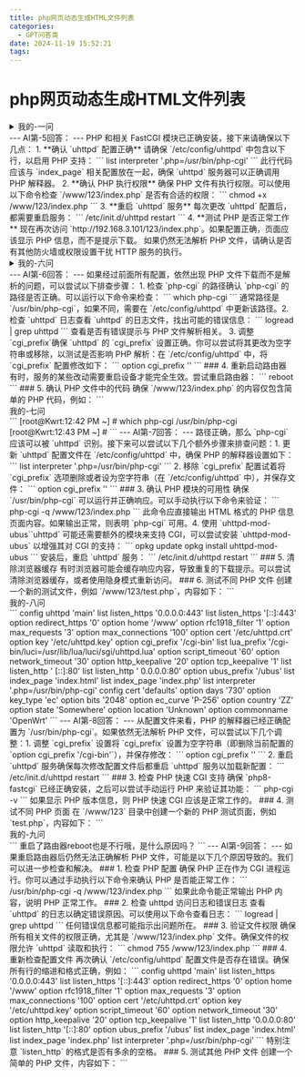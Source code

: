 ```yaml
---
title: php网页动态生成HTML文件列表
categories:
  - GPT问答类
date: 2024-11-19 15:52:21
tags:
---
```


# php网页动态生成HTML文件列表

<details>
  <summary>我的-一问</summary>
```

我想写一个网页，做为首页，存放在123这个文件夹里，名为index 每当访问这个网页，就会扫描同级目录下的所有html文件，如果有新添加的文件就会在目录里显示一个标题可以点进去新的页面，可以实现吗？

```
</details>
---
AI第-1回答：
--- 

可以实现这个功能。可以通过 JavaScript 来扫描同级目录下的所有 HTML 文件，并动态更新页面中的链接列表。为了实现这个效果，可以利用服务器端脚本（如 PHP）或设置目录索引功能让网页实时获取同级目录下的文件列表。以下是一种使用 PHP 和 HTML 实现的简单示例：

### 1. 设置文件结构 
在 `123` 目录下：

```
123/
├── index.php
├── page1.html
├── page2.html
...
```
2. 编写 `index.php` 文件在 `index.php` 文件中添加如下代码：

```
<!DOCTYPE html>
<html lang="zh-CN">
<head>
    <meta charset="UTF-8">
    <title>首页</title>
</head>
<body>
    <h1>文件列表</h1>
    <ul>
        <?php
        // 获取当前目录下的所有 HTML 文件
        $files = glob("*.html");

        // 循环添加链接到页面
        foreach ($files as $file) {
            echo "<li><a href=\"$file\">" . htmlspecialchars(basename($file, ".html")) . "</a></li>";
        }
        ?>
    </ul>
</body>
</html>
```

### 3. 文件说明 

- `glob("*.html")` 函数会查找当前目录下所有 `.html` 文件。

- `basename($file, ".html")` 去掉文件扩展名，仅显示文件名作为标题。

- 每次访问 `index.php` 页面时，PHP 会动态生成一个包含所有 HTML 文件的列表。

### 4. 部署与访问 
确保服务器支持 PHP，并将 `index.php` 文件上传至 `123` 文件夹中。访问 `index.php` 时，会显示同级目录下所有 HTML 文件的标题，点击即可进入对应页面。这样，每当有新的 HTML 文件添加到目录中时，刷新 `index.php` 页面就能看到更新的文件列表。

<details>
  <summary>我的-二问</summary>
```

路由器要装哪个软件uhttpd	2023-06-25-34a8a74d-2	26.54 KiB	uHTTPd is a tiny single threaded HTTP server with TLS, CGI and Lua…	
uhttpd-mod-lua	2023-06-25-34a8a74d-2	4.06 KiB	The Lua plugin adds a CGI-like Lua runtime interface to uHTTPd.	
uhttpd-mod-ubus	2023-06-25-34a8a74d-2	8.07 KiB	The ubus plugin adds a HTTP/JSON RPC proxy for ubus and publishes the…	
uhttpd-mod-ucode	2023-06-25-34a8a74d-2	4.96 KiB	The ucode plugin adds a CGI-like ucode runtime interface to uHTTPd.	
libuhttpd-mbedtls	3.14.1-2	30.75 KiB	A lightweight HTTP server library based on libev	
libuhttpd-nossl	3.14.1-2	28.19 KiB	A lightweight HTTP server library based on libev	
libuhttpd-openssl	3.14.1-2	30.20 KiB	A lightweight HTTP server library based on libev	
libuhttpd-wolfssl	3.14.1-2	30.44 KiB	A lightweight HTTP server library based on libev	
luci-app-uhttpd	git-22.029.54222-e3fbfe9	3.85 KiB	uHTTPd Webserver Configuration	
luci-i18n-uhttpd-zh-cn	git-24.284.16626-fcbbc75	3.02 KiB	Translation for luci-app-uhttpd - 简体中文 (Chinese Simplified)	
luci-ssl-openssl	git-23.024.33244-34dee82	1.02 KiB	LuCI with OpenSSL as the SSL backend (libustream-openssl). OpenSSL cmd tools (openssl-util) are used by uhttpd for SSL key generation instead of the default px5g. (If px5g is installed, uhttpd will prefer that.)才能支持index.php浏览

```
</details>
---
AI第-2回答：
--- 

要在路由器上支持运行 `index.php` 文件，你可以安装以下几个软件包： 
1. **uhttpd** ：这是 OpenWrt 的 HTTP 服务器，支持简单的网页服务。

2. **uhttpd-mod-ubus** （可选）：这个模块可以让 uhttpd 支持 JSON RPC，便于与路由器的 ubus 系统总线通信，适合需要与系统交互的高级配置。

3. **libuhttpd-mbedtls**  或 **libuhttpd-openssl** ：二者任选其一，用于提供 SSL 支持。 
  - **libuhttpd-mbedtls**  使用 mbedTLS 提供 SSL 功能，适合轻量级环境。

  - **libuhttpd-openssl**  使用 OpenSSL 提供 SSL 功能，更加成熟和稳定。

4. **luci-app-uhttpd** ：这是 uhttpd 的配置界面，可以通过 LuCI Web 界面来管理 uhttpd。

5. **luci-ssl-openssl** ：让 LuCI 使用 OpenSSL 作为 SSL 后端，确保 HTTPS 访问。

6. **uhttpd-mod-lua**  或 **uhttpd-mod-ucode** （可选）：如果你需要执行其他动态内容，可以选装 Lua 或 ucode 运行接口。

### 安装命令 

可以通过以下命令在 OpenWrt 路由器上安装：


```
opkg update
opkg install uhttpd libuhttpd-openssl luci-app-uhttpd luci-ssl-openssl
```

### 配置方法 
安装完成后，你可以通过路由器的 LuCI 界面或直接编辑 `/etc/config/uhttpd` 配置文件来启用 PHP 文件支持。

<details>
  <summary>我的-三问</summary>
```

http://192.168.3.101/123/index.php这是路由器的文件所在路径，在浏览器输入就自动提示下载弹出保存这个文件，是不是没装正确软件

```
</details>
---
AI第-3回答：
--- 

如果浏览器访问 `http://192.168.3.101/123/index.php` 时提示下载文件，而不是执行 PHP 文件，说明路由器上的 HTTP 服务器（如 uhttpd）没有正确解析 PHP 文件。要在 OpenWrt 上支持 PHP 文件的解析，安装 uhttpd 本身是不够的，还需要安装 PHP 和 FastCGI 支持。
### 解决方案：安装 PHP 和 FastCGI 支持 

你可以按以下步骤操作，以确保路由器能够解析并执行 PHP 文件。

1. **安装 uhttpd、PHP 和 FastCGI 模块** 
运行以下命令安装相关软件包：


```
opkg update
opkg install uhttpd php8 php8-cgi php8-fastcgi
```

2. **配置 uhttpd 使用 PHP FastCGI** 编辑 `/etc/config/uhttpd` 文件，将 `uhttpd` 配置为支持 PHP。找到或添加以下配置项：

```
config uhttpd 'main'
    list interpreter '.php=/usr/bin/php-cgi'
    option index_page 'index.php'
```
上述配置将 `uhttpd` 设置为通过 FastCGI 解析 `.php` 文件。

3. **重启 uhttpd 服务** 
重新启动 uhttpd 服务以应用新配置：


```
/etc/init.d/uhttpd restart
```

### 测试 PHP 支持 
在 `index.php` 中写入简单的 PHP 代码来测试，例如：

```
<?php
phpinfo();
```
保存后，在浏览器访问 `http://192.168.3.101/123/index.php`，页面应该显示 PHP 信息。如果显示正常，说明 PHP 已成功配置。

<details>
  <summary>我的-四问</summary>
```

config uhttpd 'main'
	list listen_https '0.0.0.0:443'
	list listen_https '[::]:443'
	option redirect_https '0'
	option home '/www'
	option rfc1918_filter '1'
	option max_requests '3'
	option max_connections '100'
	option cert '/etc/uhttpd.crt'
	option key '/etc/uhttpd.key'
	option cgi_prefix '/cgi-bin'
	list lua_prefix '/cgi-bin/luci=/usr/lib/lua/luci/sgi/uhttpd.lua'
	option script_timeout '60'
	option network_timeout '30'
	option http_keepalive '20'
	option tcp_keepalive '1'
	list listen_http ' [::]:80'
	list listen_http ' 0.0.0.0:80'
	option ubus_prefix '/ubus'
	list index_page 'index.html'
	list index_page 'index.php'

```
</details>
---
AI第-4回答：
--- 

根据您的 `uhttpd` 配置文件内容，您已经正确添加了 `index.php` 到 `index_page` 列表中，但请确保以下几点，以确保 PHP 文件可以被正确解析。
### 确保 PHP FastCGI 配置正确 
在 `uhttpd` 配置文件中添加 `PHP FastCGI` 支持的配置。检查或添加以下配置行：

```
list interpreter '.php=/usr/bin/php-cgi'
```
这行配置将指示 `uhttpd` 使用 `php-cgi` 来解析 `.php` 文件。
### 完整配置示例 
确保 `/etc/config/uhttpd` 文件包含以下配置：

```
config uhttpd 'main'
    list listen_https '0.0.0.0:443'
    list listen_https '[::]:443'
    option redirect_https '0'
    option home '/www'
    option rfc1918_filter '1'
    option max_requests '3'
    option max_connections '100'
    option cert '/etc/uhttpd.crt'
    option key '/etc/uhttpd.key'
    option cgi_prefix '/cgi-bin'
    list lua_prefix '/cgi-bin/luci=/usr/lib/lua/luci/sgi/uhttpd.lua'
    option script_timeout '60'
    option network_timeout '30'
    option http_keepalive '20'
    option tcp_keepalive '1'
    list listen_http '[::]:80'
    list listen_http '0.0.0.0:80'
    option ubus_prefix '/ubus'
    list index_page 'index.html'
    list index_page 'index.php'
    list interpreter '.php=/usr/bin/php-cgi'
```

### 重启 uhttpd 服务 
完成配置后，执行以下命令重启 `uhttpd` 服务：

```
/etc/init.d/uhttpd restart
```

### 检查 PHP 安装 
确保 `php8` 和 `php8-cgi` 已正确安装，可以通过以下命令检查：

```
opkg list-installed | grep php8
```

如果未显示 PHP 包，请使用以下命令安装：


```
opkg update
opkg install php8 php8-cgi php8-fastcgi
```

### 测试 PHP 是否正常工作 
在 `/www/123/index.php` 中写入以下 PHP 测试代码：

```
<?php
phpinfo();
```
访问 `http://192.168.3.101/123/index.php`，如果页面显示 PHP 信息，则配置成功。如果仍然提示下载 PHP 文件，请检查路由器是否正确加载了 PHP FastCGI。

<details>
  <summary>我的-五问</summary>
```

[root@Kwrt:12:41 PM ~] # opkg list-installed | grep php8
php8 - 8.2.24-1
php8-cgi - 8.2.24-1
php8-fastcgi - 8.2.24-1
[root@Kwrt:12:41 PM ~] #

```
</details>
---
AI第-5回答：
--- 

PHP 和相关 FastCGI 模块已正确安装，接下来请确保以下几点：

1. **确认 `uhttpd` 配置正确** 
请确保 `/etc/config/uhttpd` 中包含以下行，以启用 PHP 支持：

```
list interpreter '.php=/usr/bin/php-cgi'
```
此行代码应该与 `index_page` 相关配置放在一起，确保 `uhttpd` 服务器可以正确调用 PHP 解释器。

2. **确认 PHP 执行权限** 
确保 PHP 文件有执行权限。可以使用以下命令检查 `/www/123/index.php` 是否有合适的权限：

```
chmod +x /www/123/index.php
```

3. **重启 `uhttpd` 服务** 
每次更改 `uhttpd` 配置后，都需要重启服务：

```
/etc/init.d/uhttpd restart
```

4. **测试 PHP 是否正常工作** 
现在再次访问 `http://192.168.3.101/123/index.php`。如果配置正确，页面应该显示 PHP 信息，而不是提示下载。

如果仍然无法解析 PHP 文件，请确认是否有其他防火墙或权限设置干扰 HTTP 服务的执行。

<details>
  <summary>我的-六问</summary>
```

[root@Kwrt:12:36 PM ~] # opkg install uhttpd php8 php8-cgi php8-fastcgi
Package uhttpd (2023-06-25-34a8a74d-2) installed in root is up to date.
Installing php8 (8.2.24-1) to root...
Downloading https://dl.openwrt.ai/23.05/packages/arm_cortex-a5_vfpv4/packages/php8_8.2.24-1_arm_cortex-a5_vfpv4.ipk
Installing zoneinfo-core (2023c-2) to root...
Downloading https://dl.openwrt.ai/23.05/packages/arm_cortex-a5_vfpv4/packages/zoneinfo-core_2023c-2_arm_cortex-a5_vfpv4.ipk
Installing php8-cgi (8.2.24-1) to root...
Downloading https://dl.openwrt.ai/23.05/packages/arm_cortex-a5_vfpv4/packages/php8-cgi_8.2.24-1_arm_cortex-a5_vfpv4.ipk
Installing php8-fastcgi (8.2.24-1) to root...
Downloading https://dl.openwrt.ai/23.05/packages/arm_cortex-a5_vfpv4/packages/php8-fastcgi_8.2.24-1_arm_cortex-a5_vfpv4.ipk
Configuring zoneinfo-core.
Configuring php8.
Configuring php8-cgi.
Configuring php8-fastcgi.
[root@Kwrt:12:36 PM ~] # /etc/init.d/uhttpd restart
[root@Kwrt:12:38 PM ~] # /etc/init.d/uhttpd restart
[root@Kwrt:12:41 PM ~] # opkg list-installed | grep php8
php8 - 8.2.24-1
php8-cgi - 8.2.24-1
php8-fastcgi - 8.2.24-1
[root@Kwrt:12:41 PM ~] # chmod +x /www/123/index.php
[root@Kwrt:12:42 PM ~] # chmod +x /www/123/index.php
[root@Kwrt:12:42 PM ~] #   还是不行哦

```
</details>
---
AI第-6回答：
--- 

如果经过前面所有配置，依然出现 PHP 文件下载而不是解析的问题，可以尝试以下排查步骤：
1. 检查 `php-cgi` 的路径确认 `php-cgi` 的路径是否正确。可以运行以下命令来检查：

```
which php-cgi
```
通常路径是 `/usr/bin/php-cgi`，如果不同，需要在 `/etc/config/uhttpd` 中更新该路径。2. 检查 `uhttpd` 日志查看 `uhttpd` 的日志文件，找出可能的错误信息：

```
logread | grep uhttpd
```

查看是否有错误提示与 PHP 文件解析相关。
3. 调整 `cgi_prefix`确保 `uhttpd` 的 `cgi_prefix` 设置正确。你可以尝试将其更改为空字符串或移除，以测试是否影响 PHP 解析：在 `/etc/config/uhttpd` 中，将 `cgi_prefix` 配置修改如下：

```
option cgi_prefix ''
```

### 4. 重新启动路由器 

有时，服务的某些改动需要重启设备才能完全生效。尝试重启路由器：


```
reboot
```

### 5. 确认 PHP 文件中的代码 
确保 `/www/123/index.php` 的内容仅包含简单的 PHP 代码，例如：

```
<?php
phpinfo();
```
然后再次尝试访问 `http://192.168.3.101/123/index.php` 看是否解析成功。
### 6. 测试 FastCGI 是否正常工作 
你可以手动测试 `php-cgi` 是否在路由器上正常工作，确保环境配置没有问题：

```
php-cgi -v
```

这应该输出 PHP 的版本信息。如果返回正常，则表明 PHP FastCGI 本身是正常的。

<details>
  <summary>我的-七问</summary>
```

[root@Kwrt:12:42 PM ~] # which php-cgi
/usr/bin/php-cgi
[root@Kwrt:12:43 PM ~] #

```
</details>
---
AI第-7回答：
--- 

路径正确，那么 `php-cgi` 应该可以被 `uhttpd` 识别。接下来可以尝试以下几个额外步骤来排查问题：1. 更新 `uhttpd` 配置文件在 `/etc/config/uhttpd` 中，确保 PHP 的解释器设置如下：

```
list interpreter '.php=/usr/bin/php-cgi'
```
2. 移除 `cgi_prefix` 配置试着将 `cgi_prefix` 选项删除或者设为空字符串（在 `/etc/config/uhttpd` 中），并保存文件：

```
option cgi_prefix ''
```

### 3. 确认 PHP 模块的可用性 
确保 `/usr/bin/php-cgi` 可以运行并正确响应。可以手动执行以下命令来验证：

```
php-cgi -q /www/123/index.php
```
此命令应直接输出 HTML 格式的 PHP 信息页面内容。如果输出正常，则表明 `php-cgi` 可用。4. 使用 `uhttpd-mod-ubus``uhttpd` 可能还需要额外的模块来支持 CGI，可以尝试安装 `uhttpd-mod-ubus` 以增强其对 CGI 的支持：

```
opkg update
opkg install uhttpd-mod-ubus
```
安装后，重启 `uhttpd` 服务：

```
/etc/init.d/uhttpd restart
```

### 5. 清除浏览器缓存 

有时浏览器可能会缓存响应内容，导致重复的下载提示。可以尝试清除浏览器缓存，或者使用隐身模式重新访问。

### 6. 测试不同 PHP 文件 
创建一个新的测试文件，例如 `/www/123/test.php`，内容如下：

```
<?php
echo "Hello, World!";
```
然后访问 `http://192.168.3.101/123/test.php`，看看是否能够正确显示文本。这有助于确定是否为文件或缓存引起的问题。
### 7. 重新启动设备 

如果以上步骤仍未解决问题，可能需要重启路由器来确保所有服务和配置重新加载：


```
reboot
```

以上方法逐步排查，一般能够解决 PHP 文件无法正确解析的问题。

<details>
  <summary>我的-八问</summary>
```

config uhttpd 'main'
	list listen_https '0.0.0.0:443'
	list listen_https '[::]:443'
	option redirect_https '0'
	option home '/www'
	option rfc1918_filter '1'
	option max_requests '3'
	option max_connections '100'
	option cert '/etc/uhttpd.crt'
	option key '/etc/uhttpd.key'
	option cgi_prefix '/cgi-bin'
	list lua_prefix '/cgi-bin/luci=/usr/lib/lua/luci/sgi/uhttpd.lua'
	option script_timeout '60'
	option network_timeout '30'
	option http_keepalive '20'
	option tcp_keepalive '1'
	list listen_http ' [::]:80'
	list listen_http ' 0.0.0.0:80'
	option ubus_prefix '/ubus'
	list index_page 'index.html'
	list index_page 'index.php'
	list interpreter '.php=/usr/bin/php-cgi'

config cert 'defaults'
	option days '730'
	option key_type 'ec'
	option bits '2048'
	option ec_curve 'P-256'
	option country 'ZZ'
	option state 'Somewhere'
	option location 'Unknown'
	option commonname 'OpenWrt'

```
</details>
---
AI第-8回答：
--- 

从配置文件来看，PHP 的解释器已经正确配置为 `/usr/bin/php-cgi`。如果依然无法解析 PHP 文件，可以尝试以下几个调整：1. 调整 `cgi_prefix` 设置将 `cgi_prefix` 设置为空字符串（即删除当前配置的 `option cgi_prefix '/cgi-bin'`），并保存修改：

```
option cgi_prefix ''
```
2. 重启 `uhttpd` 服务确保每次修改配置文件后都重启 `uhttpd` 服务以加载新配置：

```
/etc/init.d/uhttpd restart
```

### 3. 检查 PHP 快速 CGI 支持 
确保 `php8-fastcgi` 已经正确安装，之后可以尝试手动运行 PHP 来验证其功能：

```
php-cgi -v
```

如果显示 PHP 版本信息，则 PHP 快速 CGI 应该是正常工作的。

### 4. 测试不同 PHP 页面 
在 `/www/123` 目录中创建一个新的 PHP 测试页面，例如 `test.php`，内容如下：

```
<?php
echo "Hello, World!";
```
然后在浏览器访问 `http://192.168.3.101/123/test.php`，查看是否可以正确解析显示页面内容。
### 5. 使用浏览器隐身模式 

在浏览器隐身模式下访问以避免缓存干扰，或者清除浏览器缓存。

### 6. 确认权限 
确保 `/www/123/index.php` 和其他相关文件的权限设置为可执行，例如：

```
chmod +x /www/123/index.php
chmod +x /www/123/test.php
```
7. 查看 `uhttpd` 错误日志查看 `uhttpd` 日志是否有错误信息，这可以帮助定位具体问题：

```
logread | grep uhttpd
```

按以上步骤检查和调整，通常可以解决 PHP 文件下载的问题。

<details>
  <summary>我的-九问</summary>
```

重启了路由器reboot也是不行哦，是什么原因吗？

```
</details>
---
AI第-9回答：
--- 

如果重启路由器后仍然无法正确解析 PHP 文件，可能是以下几个原因导致的。我们可以进一步检查和解决。

### 1. 检查 PHP 配置 

确保 PHP 正在作为 CGI 进程运行。你可以通过手动执行以下命令来确认 PHP 是否能正常工作：


```
/usr/bin/php-cgi -q /www/123/index.php
```

如果此命令能正常输出 PHP 内容，说明 PHP 正常工作。

### 2. 检查 uhttpd 访问日志和错误日志 
查看 `uhttpd` 的日志以确定错误原因。可以使用以下命令查看日志：

```
logread | grep uhttpd
```

任何错误信息都可能指示出问题所在。

### 3. 验证文件权限 
确保所有相关文件的权限正确，尤其是 `/www/123/index.php` 文件。确保文件的权限允许 `uhttpd` 读取和执行：

```
chmod 755 /www/123/index.php
```

### 4. 重新检查配置文件 
再次确认 `/etc/config/uhttpd` 配置文件是否存在错误。确保所有行的缩进和格式正确，例如：

```
config uhttpd 'main'
	list listen_https '0.0.0.0:443'
	list listen_https '[::]:443'
	option redirect_https '0'
	option home '/www'
	option rfc1918_filter '1'
	option max_requests '3'
	option max_connections '100'
	option cert '/etc/uhttpd.crt'
	option key '/etc/uhttpd.key'
	option script_timeout '60'
	option network_timeout '30'
	option http_keepalive '20'
	option tcp_keepalive '1'
	list listen_http '0.0.0.0:80'
	list listen_http '[::]:80'
	option ubus_prefix '/ubus'
	list index_page 'index.html'
	list index_page 'index.php'
	list interpreter '.php=/usr/bin/php-cgi'
```
特别注意 `listen_http` 的格式是否有多余的空格。
### 5. 测试其他 PHP 文件 

创建一个简单的 PHP 文件，内容如下：


```
<?php
phpinfo();
```
将其保存为 `/www/123/test.php`，然后访问 `http://192.168.3.101/123/test.php`，查看是否可以正确显示 PHP 信息。
### 6. 检查 Firewall 设置 

检查路由器的防火墙设置，确保没有阻止 HTTP 或 HTTPS 请求。

### 7. 确保没有其他服务冲突 
确保没有其他服务（如其他 web 服务器）正在使用同样的端口，这可能会导致 `uhttpd` 无法正常工作。
### 8. 更新或重新安装 uhttpd 和 PHP 
如果问题依然存在，可以尝试更新或重新安装 `uhttpd` 和 PHP，确保所有组件都为最新版本：

```
opkg update
opkg remove uhttpd php8 php8-cgi php8-fastcgi
opkg install uhttpd php8 php8-cgi php8-fastcgi
```

完成后，重启路由器并再次测试。

### 9. 获取社区帮助 

如果依然没有解决，可以在 OpenWrt 相关的社区或论坛上询问，可能有其他用户遇到过类似的问题并找到了解决方案。

请逐步检查这些建议，通常可以帮助定位并解决问题。

